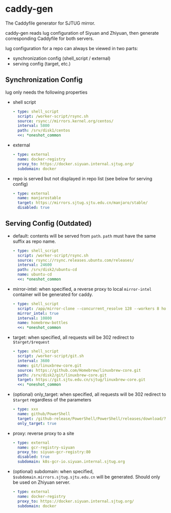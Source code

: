 # caddy-gen

The Caddyfile generator for SJTUG mirror.

caddy-gen reads lug configuration of Siyuan and Zhiyuan, then generate
corresponding Caddyfile for both servers.

lug configuration for a repo can always be viewed in two parts:

- synchronization config (shell_script / external)
- serving config (target, etc.)

## Synchronization Config

lug only needs the following properties

- shell script
  ```yaml
  - type: shell_script
    script: /worker-script/rsync.sh
    source: rsync://mirrors.kernel.org/centos/
    interval: 5800
    path: /srv/disk1/centos
    <<: *oneshot_common
  ```
- external
  ```yaml
  - type: external
    name: docker-registry
    proxy_to: https://docker.siyuan.internal.sjtug.org/
    subdomain: docker
  ```
- repo is served but not displayed in repo list (see below for serving config)
  ```yaml
  - type: external
    name: manjarostable
    target: https://mirrors.sjtug.sjtu.edu.cn/manjaro/stable/
    disabled: true
  ```

## Serving Config (Outdated)

- default: contents will be served from `path`. `path` must have the same suffix as repo name.
  ```yaml
  - type: shell_script
    script: /worker-script/rsync.sh
    source: rsync://rsync.releases.ubuntu.com/releases/
    interval: 24600
    path: /srv/disk2/ubuntu-cd
    name: ubuntu-cd
    <<: *oneshot_common
  ```
- mirror-intel: when specified, a reverse proxy to local `mirror-intel` container will be generated for caddy.
  ```yaml
  - type: shell_script
    script: /app/mirror-clone --concurrent_resolve 128 --workers 8 homebrew_bottles --target http://siyuan-mirror-intel:8000/homebrew-bottles
    mirror_intel: true
    interval: 10800
    name: homebrew-bottles
    <<: *oneshot_common
  ```
- target: when specified, all requests will be 302 redirect to `$target/$request`
  ```yaml
  - type: shell_script
    script: /worker-script/git.sh
    interval: 3600
    name: git/linuxbrew-core.git
    source: https://github.com/Homebrew/linuxbrew-core.git
    path: /srv/disk2/git/linuxbrew-core.git
    target: https://git.sjtu.edu.cn/sjtug/linuxbrew-core.git
    <<: *oneshot_common
  ```
- (optional) only_target: when specified, all requests will be 302 redirect to `$target` regardless of the parameters
  ```yaml
  - type: xxx
    name: github/PowerShell
    target: /github-release/PowerShell/PowerShell/releases/download/?mirror_intel_list
    only_target: true
  ```
- proxy: reverse proxy to a site
  ```yaml
  - type: external
    name: gcr-registry-siyuan
    proxy_to: siyuan-gcr-registry:80
    disabled: true
    subdomain: k8s-gcr-io.siyuan.internal.sjtug.org
  ```
- (optional) subdomain: when specified, `$subdomain.mirrors.sjtug.sjtu.edu.cn` will be generated. Should only be used on Zhiyuan server.
  ```yaml
  - type: external
    name: docker-registry
    proxy_to: https://docker.siyuan.internal.sjtug.org/
    subdomain: docker
  ```
